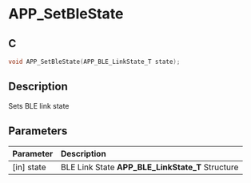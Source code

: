 # APP_SetBleState

## C

```c
void APP_SetBleState(APP_BLE_LinkState_T state);
```

## Description

Sets BLE link state

## Parameters

|Parameter|Description|
|:---|:---|
|\[in\] state|BLE Link State **APP_BLE_LinkState_T** Structure|

